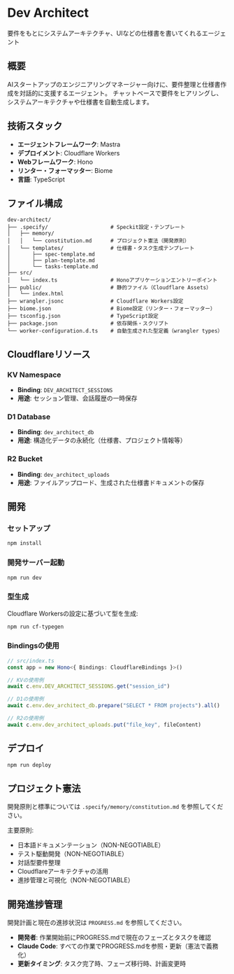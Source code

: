 # Dev Architect

要件をもとにシステムアーキテクチャ、UIなどの仕様書を書いてくれるエージェント

## 概要

AIスタートアップのエンジニアリングマネージャー向けに、要件整理と仕様書作成を対話的に支援するエージェント。
チャットベースで要件をヒアリングし、システムアーキテクチャや仕様書を自動生成します。

## 技術スタック

- **エージェントフレームワーク**: Mastra
- **デプロイメント**: Cloudflare Workers
- **Webフレームワーク**: Hono
- **リンター・フォーマッター**: Biome
- **言語**: TypeScript

## ファイル構成

```
dev-architect/
├── .specify/                    # Speckit設定・テンプレート
│   ├── memory/
│   │   └── constitution.md      # プロジェクト憲法（開発原則）
│   └── templates/               # 仕様書・タスク生成テンプレート
│       ├── spec-template.md
│       ├── plan-template.md
│       └── tasks-template.md
├── src/
│   └── index.ts                 # Honoアプリケーションエントリーポイント
├── public/                      # 静的ファイル（Cloudflare Assets）
│   └── index.html
├── wrangler.jsonc               # Cloudflare Workers設定
├── biome.json                   # Biome設定（リンター・フォーマッター）
├── tsconfig.json                # TypeScript設定
├── package.json                 # 依存関係・スクリプト
└── worker-configuration.d.ts    # 自動生成された型定義（wrangler types）
```

## Cloudflareリソース

### KV Namespace
- **Binding**: `DEV_ARCHITECT_SESSIONS`
- **用途**: セッション管理、会話履歴の一時保存

### D1 Database
- **Binding**: `dev_architect_db`
- **用途**: 構造化データの永続化（仕様書、プロジェクト情報等）

### R2 Bucket
- **Binding**: `dev_architect_uploads`
- **用途**: ファイルアップロード、生成された仕様書ドキュメントの保存

## 開発

### セットアップ

```bash
npm install
```

### 開発サーバー起動

```bash
npm run dev
```

### 型生成

Cloudflare Workersの設定に基づいて型を生成:

```bash
npm run cf-typegen
```

### Bindingsの使用

```ts
// src/index.ts
const app = new Hono<{ Bindings: CloudflareBindings }>()

// KVの使用例
await c.env.DEV_ARCHITECT_SESSIONS.get("session_id")

// D1の使用例
await c.env.dev_architect_db.prepare("SELECT * FROM projects").all()

// R2の使用例
await c.env.dev_architect_uploads.put("file_key", fileContent)
```

## デプロイ

```bash
npm run deploy
```

## プロジェクト憲法

開発原則と標準については `.specify/memory/constitution.md` を参照してください。

主要原則:
- 日本語ドキュメンテーション（NON-NEGOTIABLE）
- テスト駆動開発（NON-NEGOTIABLE）
- 対話型要件整理
- Cloudflareアーキテクチャの活用
- 進捗管理と可視化（NON-NEGOTIABLE）

## 開発進捗管理

開発計画と現在の進捗状況は `PROGRESS.md` を参照してください。

- **開発者**: 作業開始前にPROGRESS.mdで現在のフェーズとタスクを確認
- **Claude Code**: すべての作業でPROGRESS.mdを参照・更新（憲法で義務化）
- **更新タイミング**: タスク完了時、フェーズ移行時、計画変更時

